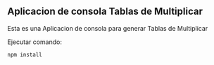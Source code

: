 ## Aplicacion de consola Tablas de Multiplicar

Esta es una Aplicacion de consola para generar Tablas de Multiplicar

Ejecutar comando:

```
npm install
```